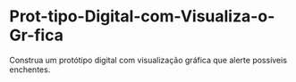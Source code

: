 # Prot-tipo-Digital-com-Visualiza-o-Gr-fica
Construa um protótipo digital com visualização gráfica que alerte possíveis  enchentes.
